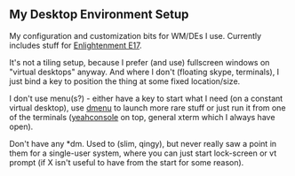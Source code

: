 My Desktop Environment Setup
--------------------

My configuration and customization bits for WM/DEs I use.
Currently includes stuff for [Enlightenment E17](http://enlightenment.org).

It's not a tiling setup, because I prefer (and use) fullscreen windows on
"virtual desktops" anyway. And where I don't (floating skype, terminals), I just
bind a key to position the thing at some fixed location/size.

I don't use menu(s?) - either have a key to start what I need (on a constant
virtual desktop), use [dmenu](http://tools.suckless.org/dmenu/) to launch more
rare stuff or just run it from one of the terminals
([yeahconsole](http://phrat.de/yeahtools.html) on top, general xterm which I
always have open).

Don't have any *dm. Used to (slim, qingy), but never really saw a point in them
for a single-user system, where you can just start lock-screen or vt prompt (if
X isn't useful to have from the start for some reason).
